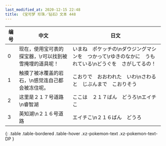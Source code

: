 ```yaml
---
last_modified_at: 2020-12-15 22:48
title: 《宝可梦 珍珠／钻石》文本 448
---
```

| 编号 | 中文 | 日文 |
| ---- | ---- | ---- |
| 0 | 现在，使用宝可表的探宝器，\r可以找到被雪掩埋的道具呢！ | いまね　ポケッチの\nダウジングマシンを　つかって\rゆきのなかに　うもれている\nどうぐを　さがしてるの！ |
| 1 | 触摸了被冰覆盖的岩石，\n感觉连自己都会被冻住呢。 | こおりで　おおわれた　いわ\nさわると　じぶんまで　こおりそう |
| 2 | 这里是２１７号道路　\n睿智湖 | ここは　２１７ばん　どうろ\nエイチこ |
| 3 | 英知湖\n２１６号道路 | エイチこ\n２１６ばん　どうろ |
{: .table .table-bordered .table-hover .xz-pokemon-text .xz-pokemon-text-DP }